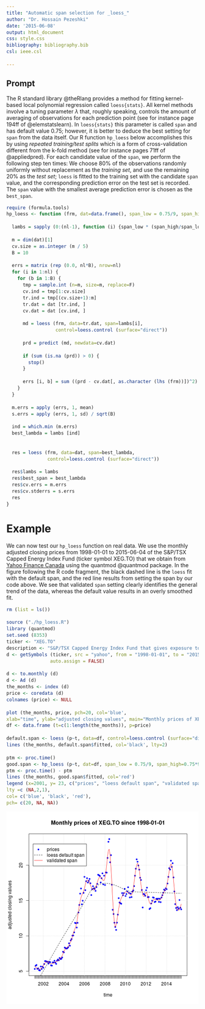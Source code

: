 ```yaml
---
title: "Automatic span selection for _loess_"
author: "Dr. Hossain Pezeshki"
date: '2015-06-08' 
output: html_document
css: style.css
bibliography: bibliography.bib
csl: ieee.csl

---
```


## Prompt
The R standard library @theRlang provides a method for fitting
kernel-based local polynomial regression called `loess{stats}`.
All kernel methods involve a tuning parameter $\lambda$ that,
roughly speaking, controls the amount of averaging of observations for each prediction point
(see for instance page 194ff of @elemstatslearn).
In `loess{stats}` this parameter is called `span` and has default value $0.75$;
however, it is better to deduce the best setting for `span` from the data itself.
Our R function `hp_loess` below accomplishes this by using _repeated
training/test splits_ which is a form of cross-validation different from the k-fold method
(see for instance pages 71ff of @appliedpred).
For each candidate value of the `span`, we perform the following step ten times:
We choose 80% of the  observations randomly
uniformly without replacement as the _training set_, and use the remaining 20%
as the _test set_; `loess` is fitted to the training set with the candidate `span` value,
and the corresponding prediction error on the test set is recorded.
The `span` value with the smallest average prediction error is chosen as the `best_span`. 

```r
require (formula.tools)
hp_loess <- function (frm, dat=data.frame(), span_low = 0.75/9, span_high=0.75*9, nl = 10) {  
  
  lambs = sapply (0:(nl-1), function (i) {span_low * (span_high/span_low)^(i/(nl-1))})
  
  m = dim(dat)[1]
  cv.size = as.integer (m / 5)
  B = 10
  
  errs = matrix (rep (0.0, nl*B), nrow=nl)
  for (i in 1:nl) {
    for (b in 1:B) {
      tmp = sample.int (n=m, size=m, replace=F)
      cv.ind = tmp[1:cv.size]
      tr.ind = tmp[(cv.size+1):m]
      tr.dat = dat [tr.ind, ]
      cv.dat = dat [cv.ind, ]
      
      md = loess (frm, data=tr.dat, span=lambs[i],
                  control=loess.control (surface="direct"))
      
      prd = predict (md, newdata=cv.dat)
      
      if (sum (is.na (prd)) > 0) {
        stop()
      }
      
      errs [i, b] = sum ((prd - cv.dat[, as.character (lhs (frm))])^2)
    }
  }
  
  m.errs = apply (errs, 1, mean)
  s.errs = apply (errs, 1, sd) / sqrt(B)
  
  ind = which.min (m.errs)
  best_lambda = lambs [ind]
  
  
  res = loess (frm, data=dat, span=best_lambda,
               control=loess.control (surface="direct"))
  
  res$lambs = lambs
  res$best_span = best_lambda
  res$cv.errs = m.errs
  res$cv.stderrs = s.errs
  res
}
```

# Example
We can now test our `hp_loess` function on real data. 
We use the monthly adjusted closing prices from 1998-01-01 to 2015-06-04
of the S&P/TSX Capped Energy Index Fund (ticker symbol XEG.TO) 
that we obtain from [Yahoo Finance Canada](https://ca.finance.yahoo.com/)
using the quantmod @quantmod package.
In the figure following the R code fragment, the black dashed line is the `loess` fit
with the default span, and the red line results from setting the span by
our code above. We see that validated `span` setting clearly identifies
the general trend of the data, whereas the default value results
in an overly smoothed fit.


```r
rm (list = ls())

source ("./hp_loess.R")
library (quantmod)
set.seed (8353)
ticker <- "XEG.TO"
description <- "S&P/TSX Capped Energy Index Fund that gives exposure to Canada's energy sector."
d <- getSymbols (ticker, src = "yahoo", from = "1998-01-01", to = "2015-06-04",
				auto.assign = FALSE)

d <- to.monthly (d)
d <- Ad (d)
the_months <- index (d)
price <- coredata (d)
colnames (price) <- NULL

plot (the_months, price, pch=20, col='blue',
xlab="time", ylab="adjusted closing values", main="Monthly prices of XEG.TO since 1998-01-01"); grid()
df <- data.frame (t=c(1:length(the_months)), p=price)

default.span <- loess (p~t, data=df, control=loess.control (surface="direct"))
lines (the_months, default.span$fitted, col='black', lty=2)

ptm <- proc.time()
good.span <- hp_loess (p~t, dat=df, span_low = 0.75/9, span_high=0.75*9)
ptm <- proc.time() - ptm
lines (the_months, good.span$fitted, col='red')
legend (x=2001, y= 23, c("prices", "loess default span", "validated span"),
lty =c (NA,2,1), 
col= c('blue', 'black', 'red'),
pch= c(20, NA, NA))
```

![plot of chunk unnamed-chunk-2](figure/unnamed-chunk-2-1.png) 
